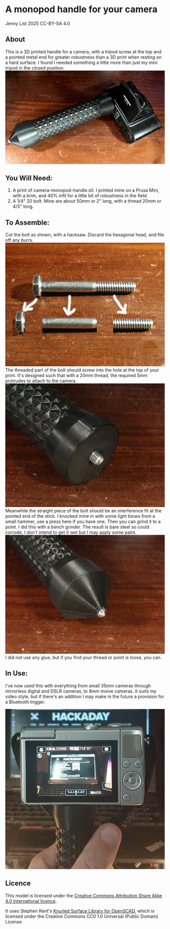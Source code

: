 # A monopod handle for your camera

Jenny List 2025
CC-BY-SA 4.0

## About

This is a 3D printed handle for a camera, with a tripod screw at the top and a pointed metal end for greater robustness than a 3D print when resting on a hard surface. I found I needed something a little more than just my mini tripod in the closed position.
![The handle on a desk, with a Minox 35mm camera attached to it.](monopod-with-handle.jpg)

## You Will Need:

1. A print of camera-monopod-handle.stl. I printed mine on a Prusa Mini, with a brim, and 40% infil for a little bit of robustness in the field.
2. A 1/4" 20 bolt. Mine are about 50mm or 2" long, with a thread 20mm or 4/5" long.

## To Assemble:

Cut the bolt as shown, with a hacksaw. Discard the hexagonal head, and file off any burrs.
![A bolt, with cut marks.](bolt.jpg)
The threaded part of the bolt should screw into the hole at the top of your print. It's designed such that with a 20mm thread, the required 5mm protrudes to attach to the camera.
![The thread, in the top of the handle.](monopod-thread.jpg)
Meanwhile the straight piece of the bolt should be an interference fit at the pointed end of the stick. I knocked mine in with some light blows from a small hammer, use a press here if you have one. Then you can grind it to a point. I did this with a bench grinder. The result is bare steel so could corrode, I don't intend to get it wet but I may apply some paint.
![The thread, in the top of the handle.](monopod-point.jpg)
I did not use any glue, but if you find your thread or point is loose, you can.

## In Use:

I've now used this with everything from small 35mm cameras through mirrorless digital and DSLR cameras, to 8mm moive cameras. It suits my video style, but if there's an addition I may make in the future a provision for a Bluetooth trigger.

![The handle in use with a Canon mirroless camera, photographing the Hackaday website on a laptop screen.](monopod-canon-hackaday.jpg)

## Licence

This model is licensed under the [Creative Commons Attribution Share Alike 4.0 International licence](license.md).

It uses Stephen Kent's [Knurled Surface Library for OpenSCAD](https://github.com/smkent/knurled-openscad), which is licensed under the Creative Commons CC0 1.0 Universal (Public Domain) License.



